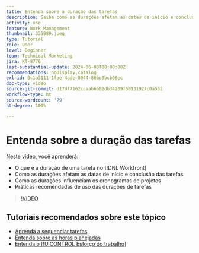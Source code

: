 ```yaml
---
title: Entenda sobre a duração das tarefas
description: Saiba como as durações afetam as datas de início e conclusão das tarefas, como influenciam os cronogramas dos projetos e veja algumas práticas recomendadas de uso desse recurso.
activity: use
feature: Work Management
thumbnail: 335089.jpeg
type: Tutorial
role: User
level: Beginner
team: Technical Marketing
jira: KT-8776
last-substantial-update: 2024-06-03T00:00:00Z
recommendations: noDisplay,catalog
exl-id: 0c1a3111-1fae-4ade-8044-86bc9bcb06ec
doc-type: video
source-git-commit: d17df7162ccaab6b62db34209f50131927c0a532
workflow-type: ht
source-wordcount: '79'
ht-degree: 100%

---
```


# Entenda sobre a duração das tarefas

Neste vídeo, você aprenderá:

* O que é a duração de uma tarefa no [!DNL Workfront]
* Como as durações afetam as datas de início e conclusão das tarefas
* Como as durações influenciam os cronogramas de projetos
* Práticas recomendadas de uso das durações de tarefas

>[!VIDEO](https://video.tv.adobe.com/v/335089/?quality=12&learn=on&enablevpops)

## Tutoriais recomendados sobre este tópico

* [Aprenda a sequenciar tarefas](/help/manage-work/tasks/learn-to-sequence-tasks.md)
* [Entenda sobre as horas planejadas](/help/manage-work/tasks/understand-planned-hours.md)
* [Entenda o [!UICONTROL Esforço do trabalho]](/help/manage-work/tasks/understand-work-effort.md)

